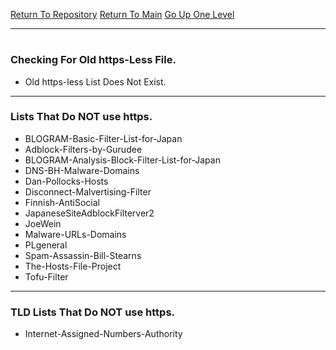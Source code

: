 [Return To Repository](https://github.com/deathbybandaid/piholeparser/)
[Return To Main](https://github.com/deathbybandaid/piholeparser/blob/master/RecentRunLogs/Mainlog.md)
[Go Up One Level](https://github.com/deathbybandaid/piholeparser/blob/master/RecentRunLogs/TopLevelScripts/10-Running-Initial-Tasks.md)
____________________________________
# 
### Checking For Old https-Less File.
* Old https-less List Does Not Exist.

___________________________________________________________________
### Lists That Do NOT use https.
* BLOGRAM-Basic-Filter-List-for-Japan
* Adblock-Filters-by-Gurudee
* BLOGRAM-Analysis-Block-Filter-List-for-Japan
* DNS-BH-Malware-Domains
* Dan-Pollocks-Hosts
* Disconnect-Malvertising-Filter
* Finnish-AntiSocial
* JapaneseSiteAdblockFilterver2
* JoeWein
* Malware-URLs-Domains
* PLgeneral
* Spam-Assassin-Bill-Stearns
* The-Hosts-File-Project
* Tofu-Filter

___________________________________________________________________
### TLD Lists That Do NOT use https.
* Internet-Assigned-Numbers-Authority
